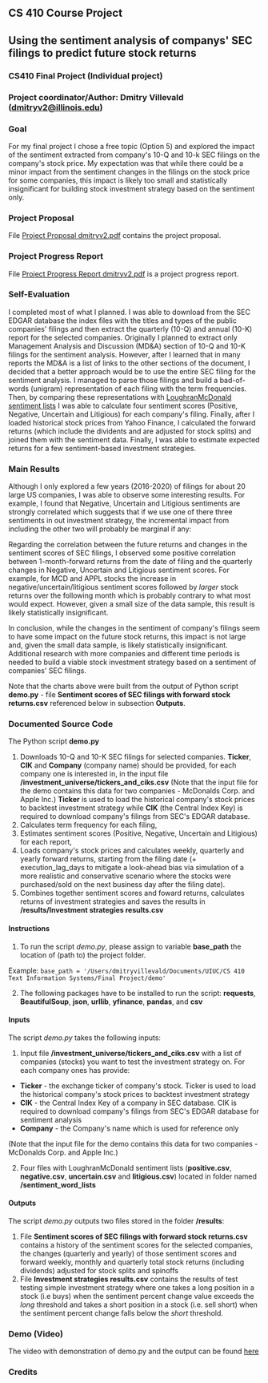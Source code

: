 ## CS 410 Course Project

## Using the sentiment analysis of companys' SEC filings to predict future stock returns
### CS410 Final Project (Individual project)
### Project coordinator/Author: Dmitry Villevald (dmitryv2@illinois.edu)

### Goal
For my final project I chose a free topic (Option 5) and explored the impact of the sentiment extracted from company's 10-Q and 10-k SEC filings on the company's stock price. My expectation was that while there could be a minor impact from the sentiment changes in the filings on the stock price for some companies, this impact is likely too small and statistically insignificant for building stock investment strategy based on the sentiment only. 

### Project Proposal
File [Project Proposal dmitryv2.pdf](https://github.com/dvillevald/CourseProject/blob/main/Project%20Proposal%20dmitryv2.pdf) contains the project proposal.

### Project Progress Report
File [Project Progress Report dmitryv2.pdf](https://github.com/dvillevald/CourseProject/blob/main/Project%20Progress%20Report%20dmitryv2.pdf) is a project progress report.

### Self-Evaluation
I completed most of what I planned. I was able to download from the SEC EDGAR database the index files with the titles and types of the public companies' filings and then extract the quarterly (10-Q) and annual (10-K) report for the selected companies. Originally I planned to extract only Management Analysis and Discussion (MD&A) section of 10-Q and 10-K filings for the sentiment analysis. However, after I learned that in many reports the MD&A is a list of links to the other sections of the document, I decided that a better approach would be to use the entire SEC filing for the sentiment analysis. I managed to parse those filings and build a bad-of-words (unigram) representation of each filing with the term frequencies. Then, by comparing these representations with [LoughranMcDonald sentiment lists](https://sraf.nd.edu/textual-analysis/resources/#LM%20Sentiment%20Word%20Lists) I was able to calculate four sentiment scores (Positive, Negative, Uncertain and Litigious) for each company's filing. Finally, after I loaded historical stock prices from Yahoo Finance, I calculated the forward returns (which include the dividents and are adjusted for stock splits) and joined them with the sentiment data. Finally, I was able to estimate expected returns for a few sentiment-based investment strategies. 

### Main Results
Although I only explored a few years (2016-2020) of filings for about 20 large US companies, I was able to observe some interesting results. For example, I found that Negative, Uncertain and Litigious sentiments are strongly correlated which suggests that if we use one of there three sentiments in out investment strategy, the incremental impact from including the other two will probably be marginal if any:

Regarding the correlation between the future returns and changes in the sentiment scores of SEC filings, I observed some positive correlation between 1-month-forward returns from the date of filing and the quarterly changes in Negative, Uncertain and Litigious sentiment scores. For example, for MCD and APPL stocks the increase in negative/uncertain/litigious sentiment scores followed by *larger* stock returns over the following month which is probably contrary to what most would expect. However, given a small size of the data sample, this result is likely statistically insignificant. 
     
In conclusion, while the changes in the sentiment of company's filings seem to have some impact on the future stock returns, this impact is not large and, given the small data sample, is likely statistically insignificant. Additional research with more companies and different time periods is needed to build a viable stock investment strategy based on a sentiment of companies' SEC filings.

Note that the charts above were built from the output of Python script **demo.py** - file **Sentiment scores of SEC filings with forward stock returns.csv** referenced below in subsection **Outputs**.

### Documented Source Code
The Python script **demo.py** 
1) Downloads 10-Q and 10-K SEC filings for selected companies. **Ticker**, **CIK** and **Company** (company name) should be provided, for each company one is interested in, in the input file **/investment_universe/tickers_and_ciks.csv** (Note that the input file for the demo contains this data for two companies - McDonalds Corp. and Apple Inc.) **Ticker** is used to load the historical company's stock prices to backtest investment strategy while **CIK** (the Central Index Key) is required to download company's filings from SEC's EDGAR database.  
2) Calculates term frequency for each filing,
3) Estimates sentiment scores (Positive, Negative, Uncertain and Litigious) for each report,
4) Loads company's stock prices and calculates weekly, quarterly and yearly 
   forward returns, starting from the filing date (+ execution_lag_days to mitigate a look-ahead bias via simulation of a more realistic and conservative scenario where the stocks were purchased/sold on the next business day after the filing date).
5) Combines together sentiment scores and foward returns, calculates returns of investment strategies and saves the results in **/results/Investment strategies results.csv**

#### Instructions
1) To run the script *demo.py*, please assign to variable **base_path** the location of (path to) the project folder.

Example: `base_path = '/Users/dmitryvillevald/Documents/UIUC/CS 410 Text Information Systems/Final Project/demo'`

2) The following packages have to be installed to run the script: **requests**, **BeautifulSoup**, **json**, **urllib**, **yfinance**, **pandas**, and **csv**

#### Inputs
The script *demo.py* takes the following inputs:
1) Input file **/investment_universe/tickers_and_ciks.csv** with a list of companies (stocks) you want to test the investment strategy on. For each company ones has provide:
- **Ticker** - the exchange ticker of company's stock. Ticker is used to load the historical company's stock prices to backtest investment strategy
- **CIK** - the Central Index Key of a company in SEC database. CIK is required to download company's filings from SEC's EDGAR database for sentiment analysis
- **Company** - the Company's name which is used for reference only

(Note that the input file for the demo contains this data for two companies - McDonalds Corp. and Apple Inc.)

2) Four files with LoughranMcDonald sentiment lists (**positive.csv**, **negative.csv**, **uncertain.csv** and **litigious.csv**) located in folder named **/sentiment_word_lists** 

#### Outputs
The script *demo.py* outputs two files stored in the folder **/results**:
1) File **Sentiment scores of SEC filings with forward stock returns.csv** contains a history of the sentiment scores for the selected companies, the changes (quarterly and yearly) of those sentiment scores and forward weekly, monthly and quarterly total stock returns (including dividends) adjusted for stock splits and spinoffs
2) File **Investment strategies results.csv** contains the results of test testing simple investment strategy where one takes a long position in a stock (i.e buys) when the sentiment percent change value exceeds the *long* threshold and takes a short position in a stock (i.e. sell short) when the sentiment percent change falls below the *short* threshold.  

### Demo (Video)
The video with demonstration of demo.py and the output can be found [here](www.youtube.com)

### Credits

